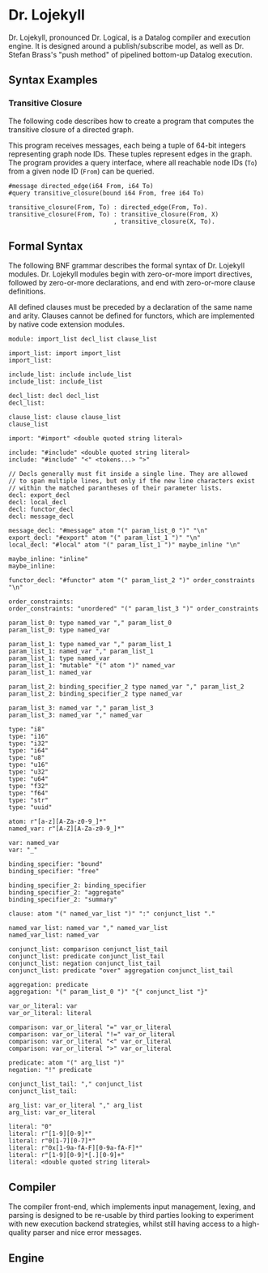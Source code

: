 # Dr. Lojekyll

Dr. Lojekyll, pronounced Dr. Logical, is a Datalog compiler and execution
engine. It is designed around a publish/subscribe model, as well as Dr. Stefan
Brass's "push method" of pipelined bottom-up Datalog execution.

## Syntax Examples

### Transitive Closure
The following code describes how to create a program that computes the
transitive closure of a directed graph.

This program receives messages, each being a tuple of 64-bit integers
representing graph node IDs. These tuples represent edges in the graph. The
program provides a query interface, where all reachable node IDs (`To`) from
a given node ID (`From`) can be queried.

```
#message directed_edge(i64 From, i64 To)
#query transitive_closure(bound i64 From, free i64 To)

transitive_closure(From, To) : directed_edge(From, To).
transitive_closure(From, To) : transitive_closure(From, X)
                             , transitive_closure(X, To).
```

## Formal Syntax

The following BNF grammar describes the formal syntax of Dr. Lojekyll modules.
Dr. Lojekyll modules begin with zero-or-more import directives, followed by
zero-or-more declarations, and end with zero-or-more clause definitions.

All defined clauses must be preceded by a declaration of the same name and
arity. Clauses cannot be defined for functors, which are implemented by native
code extension modules.

```
module: import_list decl_list clause_list

import_list: import import_list
import_list:

include_list: include include_list
include_list: include_list

decl_list: decl decl_list
decl_list:

clause_list: clause clause_list
clause_list

import: "#import" <double quoted string literal>

include: "#include" <double quoted string literal>
include: "#include" "<" <tokens...> ">"

// Decls generally must fit inside a single line. They are allowed
// to span multiple lines, but only if the new line characters exist
// within the matched parantheses of their parameter lists.
decl: export_decl
decl: local_decl
decl: functor_decl
decl: message_decl

message_decl: "#message" atom "(" param_list_0 ")" "\n"
export_decl: "#export" atom "(" param_list_1 ")" "\n"
local_decl: "#local" atom "(" param_list_1 ")" maybe_inline "\n"

maybe_inline: "inline"
maybe_inline:

functor_decl: "#functor" atom "(" param_list_2 ")" order_constraints "\n"

order_constraints:
order_constraints: "unordered" "(" param_list_3 ")" order_constraints

param_list_0: type named_var "," param_list_0
param_list_0: type named_var

param_list_1: type named_var "," param_list_1
param_list_1: named_var "," param_list_1
param_list_1: type named_var
param_list_1: "mutable" "(" atom ")" named_var
param_list_1: named_var

param_list_2: binding_specifier_2 type named_var "," param_list_2
param_list_2: binding_specifier_2 type named_var

param_list_3: named_var "," param_list_3
param_list_3: named_var "," named_var

type: "i8"
type: "i16"
type: "i32"
type: "i64"
type: "u8"
type: "u16"
type: "u32"
type: "u64"
type: "f32"
type: "f64"
type: "str"
type: "uuid"

atom: r"[a-z][A-Za-z0-9_]*"
named_var: r"[A-Z][A-Za-z0-9_]*"

var: named_var
var: "_"

binding_specifier: "bound"
binding_specifier: "free"

binding_specifier_2: binding_specifier
binding_specifier_2: "aggregate"
binding_specifier_2: "summary"

clause: atom "(" named_var_list ")" ":" conjunct_list "."

named_var_list: named_var "," named_var_list
named_var_list: named_var

conjunct_list: comparison conjunct_list_tail
conjunct_list: predicate conjunct_list_tail
conjunct_list: negation conjunct_list_tail
conjunct_list: predicate "over" aggregation conjunct_list_tail

aggregation: predicate
aggregation: "(" param_list_0 ")" "{" conjunct_list "}"

var_or_literal: var
var_or_literal: literal

comparison: var_or_literal "=" var_or_literal
comparison: var_or_literal "!=" var_or_literal
comparison: var_or_literal "<" var_or_literal
comparison: var_or_literal ">" var_or_literal

predicate: atom "(" arg_list ")"
negation: "!" predicate

conjunct_list_tail: "," conjunct_list
conjunct_list_tail:

arg_list: var_or_literal "," arg_list
arg_list: var_or_literal

literal: "0"
literal: r"[1-9][0-9]*"
literal: r"0[1-7][0-7]*"
literal: r"0x[1-9a-fA-F][0-9a-fA-F]*"
literal: r"[1-9][0-9]*[.][0-9]+"
literal: <double quoted string literal>
```

## Compiler

The compiler front-end, which implements input management, lexing, and parsing
is designed to be re-usable by third parties looking to experiment with new
execution backend strategies, whilst still having access to a high-quality
parser and nice error messages.

## Engine